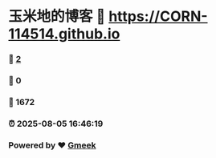 # 玉米地的博客 :link: https://CORN-114514.github.io 
### :page_facing_up: [2](https://CORN-114514.github.io/tag.html) 
### :speech_balloon: 0 
### :hibiscus: 1672 
### :alarm_clock: 2025-08-05 16:46:19 
### Powered by :heart: [Gmeek](https://github.com/Meekdai/Gmeek)
